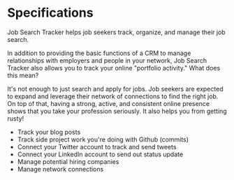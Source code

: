 # Specifications

Job Search Tracker helps job seekers track, organize, and manage their job search.

In addition to providing the basic functions of a CRM to manage relationships with 
employers and people in your network, Job Search Tracker also allows you to track
your online "portfolio activity." What does this mean?

It's not enough to just search and apply for jobs. Job seekers are expected to expand 
and leverage their network of connections to find the right job. On top of that, having
a strong, active, and consistent online presence shows that you take your profession
seriously. It also helps you from getting rusty!

  - Track your blog posts
  - Track side project work you're doing with Github (commits)
  - Connect your Twitter account to track and send tweets
  - Connect your LinkedIn account to send out status update
  - Manage potential hiring companies
  - Manage network connections 